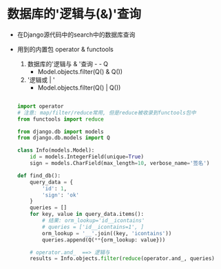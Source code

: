 # 数据库的'逻辑与(&)'查询

- 在Django源代码中的search中的数据库查询
- 用到的内置包 operator & functools
    1. 数据库的'逻辑与 & '查询 - - Q
        - Model.objects.filter(Q() & Q())
    2. '逻辑或 | '
        - Model.objects.filter(Q() | Q())

    ```python

    import operator
    # 注意: map/filter/reduce常用, 但是reduce被收录到functools包中
    from functools import reduce

    from django.db import models
    from django.db.models import Q

    class Info(models.Model):
        id = models.IntegerField(unique=True)
        sign = models.CharField(max_length=10, verbose_name='签名')

    def find_db():
        query_data = {
            'id': 1,
            'sign': 'ok'
        }
        queries = []
        for key, value in query_data.items():
            # 结果: orm_lookup='id__icontains'
            # queries = ['id__icontains=1', ]
            orm_lookup = '__'.join((key, 'icontains'))
            queries.append(Q(**{orm_lookup: value}))

        # operator.and_  ==> 逻辑与
        results = Info.objects.filter(reduce(operator.and_, queries)
    ```
